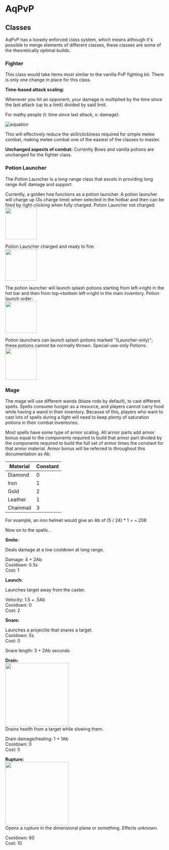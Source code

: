 # AqPvP

## Classes

AqPvP has a loosely enforced class system, which means although it's possible to merge elements of different classes, these classes are some of the theoretically optimal builds.

### Fighter

This class would take items most similar to the vanilla PvP fighting kit. There is only one change in place for this class.

**Time-based attack scaling:**

Whenever you hit an opponent, your damage is multiplied by the time since the last attack (up to a limit) divided by said limit.

For mathy people (t: time since last attack, x: damage):

![equation](http://i.imgur.com/pOtnt68.png)

This will effectively reduce the skill/clickiness required for simple melee combat, making melee combat one of the easiest of the classes to master.

**Unchanged aspects of combat:**
Currently Bows and vanilla potions are unchanged for the fighter class.

### Potion Launcher

The Potion Launcher is a long-range class that excels in providing long range AoE damage and support.

Currently, a golden hoe functions as a potion launcher. A potion launcher will charge up (3s charge time) when selected in the hotbar and then can be fired by right-clicking when fully charged. 
Potion Launcher not charged:  
<img src=http://i.imgur.com/KlnBA2n.png height=100></img>

Potion Launcher charged and ready to fire:  
<img src=http://i.imgur.com/0YxmTjl.png height=100></img>

The potion launcher will launch splash potions starting from left->right in the hot bar and then from top->bottom left->right in the main inventory. 
Potion launch order:  
<img src=http://i.imgur.com/sFdKJgo.png height=100></img>

Potion launchers can launch splash potions marked "(Launcher-only)"; these potions cannot be normally thrown.
Special-use-only Potions:  
<img src=http://i.imgur.com/Pe7N4aF.png height=100></img>


### Mage

The mage will use different wands (blaze rods by default), to cast different spells. Spells consume hunger as a resource, and players cannot carry food while having a wand in their inventory. Because of this, players who want to cast lots of spells during a fight will need to keep plenty of saturation potions in their combat inventories.

Most spells have some type of armor scaling. All armor parts add armor bonus equal to the components required to build that armor part divided by the components required to build the full set of armor times the constant for that armor material. Armor bonus will be referred to throughout this documentation as Ab.

Material | Constant
--- | ---
Diamond | 0
Iron | 1
Gold | 2
Leather | 1
Chainmail | 3

For example, an iron helmet would give an Ab of (5 / 24) * 1 = ~.208

Now on to the spells...

**Smite:**

Deals damage at a low cooldown at long range.

Damage: 4 + 2Ab  
Cooldown: 0.5s  
Cost: 1

**Launch:**

Launches target away from the caster.

Velocity: 1.5 + .5Ab  
Cooldown: 0  
Cost: 2

**Snare:**

Launches a projectile that snares a target.  
Cooldown: 5s  
Cost: 0

Snare length: 3 + 2Ab seconds

**Drain:**  
<img src=http://i.imgur.com/Vx2yWIy.png height=200></img>  
Drains health from a target while slowing them.

Drain damage/healing: 1 + 1Ab  
Cooldown: 0  
Cost: 5

**Rupture:**  
<img src=http://i.imgur.com/xvECmdJ.png height=200></img>  
Opens a rupture in the dimensional plane or something. Effects unknown.

Cooldown: 60  
Cost: 10
